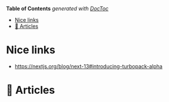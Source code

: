 <!-- START doctoc generated TOC please keep comment here to allow auto update -->
<!-- DON'T EDIT THIS SECTION, INSTEAD RE-RUN doctoc TO UPDATE -->
**Table of Contents**  *generated with [DocToc](https://github.com/thlorenz/doctoc)*

- [Nice links](#nice-links)
- [:memo: Articles](#memo-articles)

<!-- END doctoc generated TOC please keep comment here to allow auto update -->

# Nice links

- https://nextjs.org/blog/next-13#introducing-turbopack-alpha

# :memo: Articles